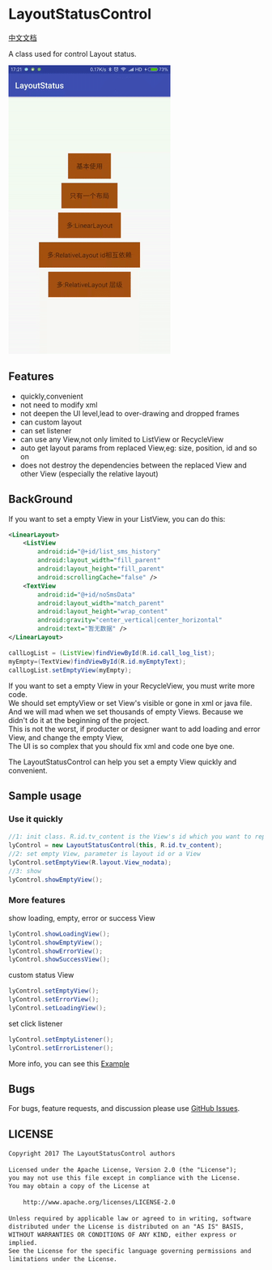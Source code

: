 # LayoutStatusControl

[中文文档](./readmech.md)

A class used for control Layout status.

![demo](./demo.gif)

## Features

 * quickly,convenient
 * not need to modify xml
 * not deepen the UI level,lead to over-drawing and dropped frames
 * can custom layout
 * can set listener
 * can use any View,not only limited to ListView or RecycleView
 * auto get layout params from replaced View,eg: size, position, id and so on
 * does not destroy the dependencies between the replaced View and other View (especially the relative layout)

## BackGround
If you want to set a empty View in your ListView, you can do this:

```xml
<LinearLayout>
    <ListView
        android:id="@+id/list_sms_history"
        android:layout_width="fill_parent"
        android:layout_height="fill_parent"
        android:scrollingCache="false" />
    <TextView
        android:id="@+id/noSmsData"
        android:layout_width="match_parent"
        android:layout_height="wrap_content"
        android:gravity="center_vertical|center_horizontal"
        android:text="暂无数据" />
</LinearLayout>
```

```java
callLogList = (ListView)findViewById(R.id.call_log_list);
myEmpty=(TextView)findViewById(R.id.myEmptyText);
callLogList.setEmptyView(myEmpty);
```

If you want to set a empty View in your RecycleView, you must write more code.<br>
We should set emptyView or set View's visible or gone in xml or java file.<br>
And we will mad when we set thousands of empty Views. Because we didn't do it at the beginning of the project.<br>
This is not the worst, if producter or designer want to add loading and error View, and change the empty View,<br>
The UI is so complex that you should fix xml and code one bye one.

The LayoutStatusControl can help you set a empty View quickly and convenient.

## Sample usage

### Use it quickly

```java
//1: init class. R.id.tv_content is the View's id which you want to replace
lyControl = new LayoutStatusControl(this, R.id.tv_content);
//2: set empty View, parameter is layout id or a View
lyControl.setEmptyView(R.layout.View_nodata);
//3: show
lyControl.showEmptyView();
```

### More features

show loading, empty, error or success View

```java
lyControl.showLoadingView();
lyControl.showEmptyView();
lyControl.showErrorView();
lyControl.showSuccessView();
```

custom status View

```java
lyControl.setEmptyView();
lyControl.setErrorView();
lyControl.setLoadingView();
```

set click listener

```java
lyControl.setEmptyListener();
lyControl.setErrorListener();
```

More info, you can see this [Example](./app/src/main/java/com/siyehua/layoutstatus/Main1Activity.java)

## Bugs
For bugs, feature requests, and discussion please use [GitHub Issues](./issues).

## LICENSE
```
Copyright 2017 The LayoutStatusControl authors

Licensed under the Apache License, Version 2.0 (the "License");
you may not use this file except in compliance with the License.
You may obtain a copy of the License at

    http://www.apache.org/licenses/LICENSE-2.0

Unless required by applicable law or agreed to in writing, software
distributed under the License is distributed on an "AS IS" BASIS,
WITHOUT WARRANTIES OR CONDITIONS OF ANY KIND, either express or implied.
See the License for the specific language governing permissions and
limitations under the License.
```